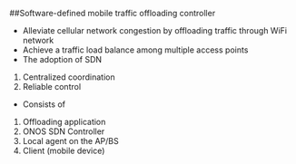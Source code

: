 ##Software-defined mobile traffic offloading controller
*	Alleviate cellular network congestion by offloading traffic through WiFi network
*	Achieve a traffic load balance among multiple access points
*	The adoption of SDN
 1.	Centralized coordination
 2.	Reliable control
*	Consists of
 1. Offloading application
 2. ONOS SDN Controller
 3. Local agent on the AP/BS
 4. Client (mobile device)  
